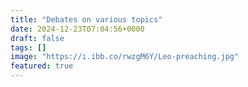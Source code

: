 ```yaml
---
title: "Debates on various topics"
date: 2024-12-23T07:04:56+0000
draft: false
tags: []
image: "https://i.ibb.co/rwzgM6Y/Leo-preaching.jpg"
featured: true
---
```

